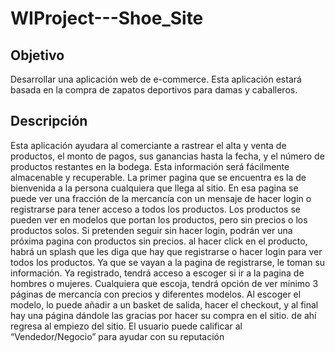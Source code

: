 # WIProject---Shoe_Site

## Objetivo

Desarrollar una aplicación web de e-commerce. Esta aplicación estará basada en la
compra de zapatos deportivos para damas y caballeros.

## Descripción

Esta aplicación ayudara al comerciante a rastrear el alta y venta de productos, el
monto de pagos, sus ganancias hasta la fecha, y el número de productos restantes en la
bodega. Esta información será fácilmente almacenable y recuperable.
La primer pagina que se encuentra es la de bienvenida a la persona cualquiera que
llega al sitio. En esa pagina se puede ver una fracción de la mercancía con un mensaje de
hacer login o registrarse para tener acceso a todos los productos. Los productos se pueden
ver en modelos que portan los productos, pero sin precios o los productos solos. Si
pretenden seguir sin hacer login, podrán ver una próxima pagina con productos sin precios.
al hacer click en el producto, habrá un splash que les diga que hay que registrarse o hacer
login para ver todos los productos. Ya que se vayan a la pagina de registrarse, le toman su
información. Ya registrado, tendrá acceso a escoger si ir a la pagina de hombres o mujeres.
Cualquiera que escoja, tendrá opción de ver mínimo 3 páginas de mercancía con precios y
diferentes modelos. Al escoger el modelo, lo puede añadir a un basket de salida, hacer el
checkout, y al final hay una página dándole las gracias por hacer su compra en el sitio. de ahí
regresa al empiezo del sitio.
El usuario puede calificar al “Vendedor/Negocio” para ayudar con su reputación
